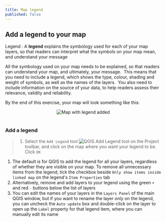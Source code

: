 ```yaml
---
title: Map legend
published: false
---
```



## Add a legend to your map

Legend
: A **legend** explains the symbology used for each of your map layers, so that readers can interpret what the symbols on your map mean, and understand your message

All the symbology used on your map needs to be explained, so that
readers can understand your map, and ultimately, your message.  This
means that you need to include a legend, which shows the type, colour,
shading and weight of symbols, as well as the names of the layers.  You
also need to include information on the source of your data, to help
readers assess their relevance, validity and reliability.


By the end of this exercise, your map will look something like this:

<center><img src="{{site.baseurl}}/src/img/Map_Stage4_Legend.png" alt="Map with legend added"></center>

<br>

### Add a legend

> 1. Select the `Add Legend` tool <img src="{{site.baseurl}}/src/img/QGISTool_AddLegend.png" alt="QGIS Add Legend tool"> on the Project toolbar, and click on the map where you want your legend to be.  Click `OK`
1. The default is for QGIS to add the legend for all your layers, regardless of whether they are visible on your map.  To remove all unnecessary items from the legend, tick the checkbox beside `Only show items inside linked map` on the legend's `Item Properties` tab
2. Alternatively, remove and add layers to your legend using the green `+` and red `-` buttons below the list of layers
3. You can edit the names of your layers in the `Layers Panel` of the main QGIS window, but if you want to rename the layer *only* on the legend, you can uncheck the `Auto update` box and double-click on the layer to open up the `Label` property for that legend item, where you can manually edit its name

